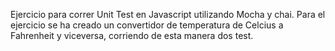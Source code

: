 Ejercicio para correr Unit Test en Javascript utilizando Mocha y chai.
Para el ejercicio se ha creado un convertidor de temperatura de Celcius a Fahrenheit y viceversa, corriendo de esta manera dos test.

